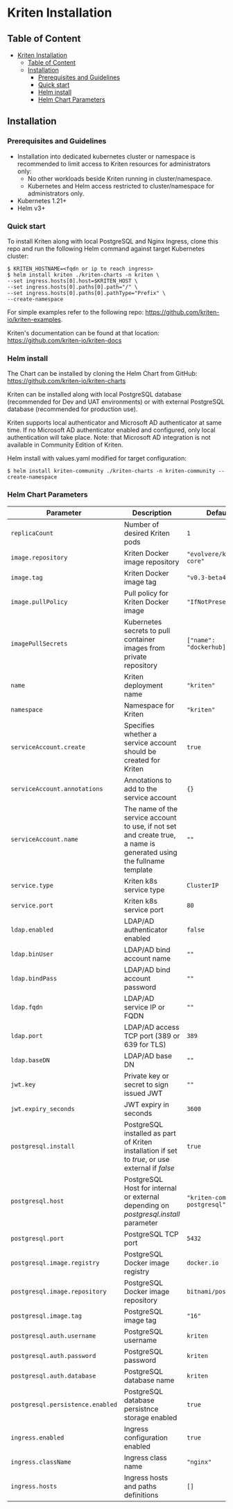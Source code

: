 # Kriten Installation

## Table of Content

- [Kriten Installation](#kriten-installation)
  - [Table of Content](#table-of-content)
  - [Installation](#installation)
    - [Prerequisites and Guidelines](#prerequisites-and-guidelines)
    - [Quick start](#quick-start)
    - [Helm install](#helm-install)
    - [Helm Chart Parameters](#helm-chart-parameters)


## Installation

### Prerequisites and Guidelines

- Installation into dedicated kubernetes cluster or namespace is recommended to limit access to Kriten resources for administrators only:
  * No other workloads beside Kriten running in cluster/namespace.
  * Kubernetes and Helm access restricted to cluster/namespace for administrators only.
- Kubernetes 1.21+
- Helm v3+

### Quick start

To install Kriten along with local PostgreSQL and Nginx Ingress, clone this repo and run the following Helm command against target Kubernetes cluster:
```
$ KRITEN_HOSTNAME=<fqdn or ip to reach ingress>
$ helm install kriten ./kriten-charts -n kriten \
--set ingress.hosts[0].host=$KRITEN_HOST \
--set ingress.hosts[0].paths[0].path="/" \
--set ingress.hosts[0].paths[0].pathType="Prefix" \
--create-namespace
```

For simple examples refer to the following repo: https://github.com/kriten-io/kriten-examples.

Kriten's documentation can be found at that location: https://github.com/kriten-io/kriten-docs

### Helm install

The Chart can be installed by cloning the Helm Chart from GitHub: https://github.com/kriten-io/kriten-charts

Kriten can be installed along with local PostgreSQL database (recommended for Dev and UAT environments) or with external PostgreSQL database (recommended for production use).

Kriten supports local authenticator and Microsoft AD authenticator at same time. If no Microsoft AD authenticator enabled and configured, only local authentication will take place. Note: that Microsoft AD integration is not available in Community Edition of Kriten.

Helm install with values.yaml modified for target configuration:

`$ helm install kriten-community ./kriten-charts -n kriten-community --create-namespace`


### Helm Chart Parameters

|Parameter|Description|Default|
|---------|-----------|-------|
|`replicaCount`|Number of desired Kriten pods|`1`|
|`image.repository`|Kriten Docker image repository|`"evolvere/kriten-core"`|
|`image.tag`|Kriten Docker image tag|`"v0.3-beta4"`|
|`image.pullPolicy`|Pull policy for Kriten Docker image|`"IfNotPresent"`|
|`imagePullSecrets`|Kubernetes secrets to pull container images from private repository|`["name": "dockerhub]`|
|`name`|Kriten deployment name|`"kriten"`
|`namespace`|Namespace for Kriten|`"kriten"`
|`serviceAccount.create`| Specifies whether a service account should be created for Kriten|`true`
|`serviceAccount.annotations`| Annotations to add to the service account|`{}`
|`serviceAccount.name`|The name of the service account to use, if not set and create true, a name is generated using the fullname template|`""`
|`service.type`|Kriten k8s service type|`ClusterIP`
|`service.port`|Kriten k8s service port|`80`
|`ldap.enabled`|LDAP/AD authenticator enabled|`false`
|`ldap.binUser`|LDAP/AD bind account name|`""`
|`ldap.bindPass`|LDAP/AD bind account password|`""`
|`ldap.fqdn`|LDAP/AD service IP or FQDN|`""`
|`ldap.port`|LDAP/AD access TCP port (389 or 639 for TLS)|`389`
|`ldap.baseDN`|LDAP/AD base DN|`""`
|`jwt.key`|Private key or secret to sign issued JWT|`""`
|`jwt.expiry_seconds`|JWT expiry in seconds|`3600`
|`postgresql.install`|PostgreSQL installed as part of Kriten installation if set to *true*, or use external if *false* |`true`
|`postgresql.host`|PostgreSQL Host for internal or external depending on *postgresql.install* parameter|`"kriten-community-postgresql"`
|`postgresql.port`|PostgreSQL TCP port|`5432`
|`postgresql.image.registry`|PostgreSQL Docker image registry|`docker.io`
|`postgresql.image.repository`|PostgreSQL Docker image repository|`bitnami/postgresql`
|`postgresql.image.tag`|PostgreSQL image tag|`"16"`
|`postgresql.auth.username`|PostgreSQL username|`kriten`
|`postgresql.auth.password`|PostgreSQL password|`kriten`
|`postgresql.auth.database`|PostgreSQL database name|`kriten`
|`postgresql.persistence.enabled`|PostgreSQL database persistnce storage enabled|`true`
|`ingress.enabled`|Ingress configuration enabled|`true`
|`ingress.className`|Ingress class name|`"nginx"`
|`ingress.hosts`|Ingress hosts and paths definitions|`[]`
